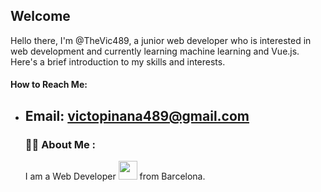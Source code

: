 ## Welcome
Hello there, I'm @TheVic489, a junior web developer who is interested in web development and currently learning machine learning and Vue.js. Here's a brief introduction to my skills and interests.

#### How to Reach Me:
- Email: victopinana489@gmail.com   
   ---
   ### :woman_technologist: About Me :
   I am a Web Developer <img src="https://media.giphy.com/media/WUlplcMpOCEmTGBtBW/giphy.gif" width="30"> from Barcelona.
   
